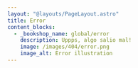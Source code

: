 ```yaml
---
layout: "@layouts/PageLayout.astro"
title: Error
content_blocks:
  - _bookshop_name: global/error
    description: Uppps, algo salio mal!
    image: /images/404/error.png
    image_alt: Error illustration
---
```

